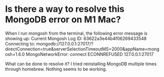 
# Is there a way to resolve this MongoDB error on M1 Mac?

When I run mongosh from the terminal, the following error message is showing up:
Current Mongosh Log ID: 63622a3e44b4f06269433548
Connecting to:          mongodb://127.0.0.1:27017/?directConnection=true&serverSelectionTimeoutMS=2000&appName=mongosh+1.6.0
MongoNetworkError: connect ECONNREFUSED 127.0.0.1:27017

What can be done to resolve it?
I tried reinstalling MongoDB multiple times through homebrew. Nothing seems to be working.

        